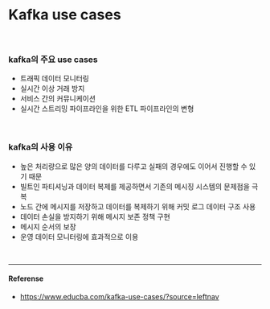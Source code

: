 # Kafka use cases
<br>

### kafka의 주요 use cases
- 트래픽 데이터 모니터링
- 실시간 이상 거래 방지
- 서비스 간의 커뮤니케이션
- 실시간 스트리밍 파이프라인을 위한 ETL 파이프라인의 변형
<br>

### kafka의 사용 이유
- 높은 처리량으로 많은 양의 데이터를 다루고 실패의 경우에도 이어서 진행할 수 있기 때문
- 빌트인 파티셔닝과 데이터 복제를 제공하면서 기존의 메시징 시스템의 문제점을 극복
- 노드 간에 메시지를 저장하고 데이터를 복제하기 위해 커밋 로그 데이터 구조 사용
- 데이터 손실을 방지하기 위해 메시지 보존 정책 구현
- 메시지 순서의 보장
- 운영 데이터 모니터링에 효과적으로 이용

<br>

---
#### Referense
- https://www.educba.com/kafka-use-cases/?source=leftnav